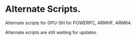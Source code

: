 # Alternate Scripts.

Alternate scripts for GPU-SH for POWERPC, ARMHF, ARM64.

Alternate scripts are still waiting for updates.
